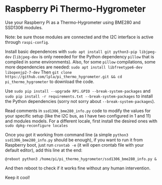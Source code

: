 # Raspberry Pi Thermo-Hygrometer
Use your Raspberry Pi as a Thermo-Hygrometer using BME280 and SSD1306 modules.

Note: be sure those modules are connected and the I2C interface is active through `raspi-config`.

Install basic dependences with `sudo apt install git python3-pip libjpeg-dev` (`libjpeg-dev` is only neeeded for the Python dependency `pillow` that is compiled in some environments).
Also, for some `pillow` compilations, some more dependencies are needed: `sudo apt install libfreetype6-dev libopenjp2-7-dev`
Then `git clone https://github.com/lpla/pi_thermo_hygrometer.git && cd pi_thermo_hygrometer` to download the code.

Use `sudo pip install --upgrade RPi.GPIO --break-system-packages` and `sudo pip install -r requirements.txt --break-system-packages` to install the Python dependencies (sorry not sorry about `--break-system-packages`).

Read comments in `ssd1306_bme280_info.py` code to modify the values for your specific setup (like the I2C bus, as I have two configured in 1 and 11) and modules models. For a different locale, first install the desired ones with `sudo dpkg-reconfigure locales`

Once you got it working from command line (a simple `python3 ssd1306_bme280_info.py` should be enough), if you want to run it from Raspberry boot, just run `crontab -e` (it will open crontab file with your default editor), add this line at the end:

```
@reboot python3 /home/pi/pi_thermo_hygrometer/ssd1306_bme280_info.py &
```

And then reboot to check if it works fine without any human intervention.

Keep it cool!
